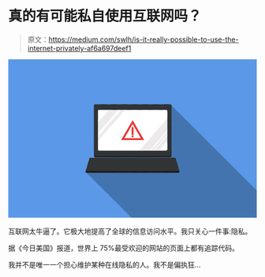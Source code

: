 # 真的有可能私自使用互联网吗？

> 原文：<https://medium.com/swlh/is-it-really-possible-to-use-the-internet-privately-af6a697deef1>

![](img/e7f49f8293d3b9ba57f803a36c66e852.png)

互联网太牛逼了。它极大地提高了全球的信息访问水平。我只关心一件事:隐私。

据《今日美国》报道，世界上 75%最受欢迎的网站的页面上都有追踪代码。

我并不是唯一一个担心维护某种在线隐私的人。我不是偏执狂…
